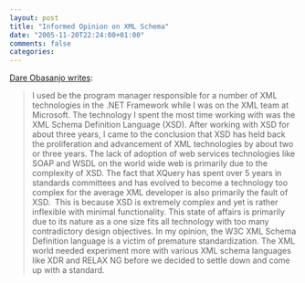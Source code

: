 ```yaml
---
layout: post
title: "Informed Opinion on XML Schema"
date: "2005-11-20T22:24:00+01:00"
comments: false
categories: 
---
```


<p><a href="http://www.25hoursaday.com/weblog/PermaLink.aspx?guid=7a01ea38-6937-453a-bab1-0660f027979c">Dare Obasanjo writes</a>:</p>

<blockquote>
<p>I used be the program manager responsible for a number of XML technologies in the .NET Framework while I was on the XML team at Microsoft. The technology I spent the most time working with was the XML Schema Definition Language (XSD). After working with XSD for about three years, I came to the conclusion that XSD has held back the proliferation and advancement of XML technologies by about two or three years. The lack of adoption of web services technologies like SOAP and WSDL on the world wide web is primarily due to the complexity of XSD. The fact that XQuery has spent over 5 years in standards committees and has evolved to become a technology too complex for the average XML developer is also primarily the fault of XSD.&#160; This is because XSD is extremely complex and yet is rather inflexible with minimal functionality. This state of affairs is primarily due to its nature as a one size fits all technology with too many contradictory design objectives. In my opinion, the W3C XML Schema Definition language is a victim of premature standardization. The XML world needed experiment more with various XML schema languages like XDR and RELAX NG before we decided to settle down and come up with a standard.</p>
</blockquote>


